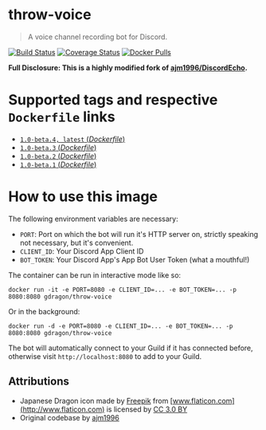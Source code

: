 # throw-voice
> A voice channel recording bot for Discord.

[![Build Status](https://travis-ci.org/guacamoledragon/throw-voice.svg?branch=master)](https://travis-ci.org/guacamoledragon/throw-voice)
[![Coverage Status](https://coveralls.io/repos/github/guacamoledragon/throw-voice/badge.svg)](https://coveralls.io/github/guacamoledragon/throw-voice)
[![Docker Pulls](https://img.shields.io/docker/pulls/gdragon/throw-voice.svg)](https://hub.docker.com/r/gdragon/throw-voice/)

**Full Disclosure: This is a highly modified fork of [ajm1996/DiscordEcho](https://github.com/ajm1996/DiscordEcho).**

# Supported tags and respective `Dockerfile` links

- [`1.0-beta.4, latest` (*Dockerfile*)](https://github.com/guacamoledragon/throw-voice/blob/f84723eac7882f9ee14a6b4063bdd2cc53e6b72f/Dockerfile)
- [`1.0-beta.3` (*Dockerfile*)](https://github.com/guacamoledragon/throw-voice/blob/5d5c9ae8f545c7afee4727cf110b7d330d0edee4/Dockerfile)
- [`1.0-beta.2` (*Dockerfile*)](https://github.com/guacamoledragon/throw-voice/blob/f8e89617e0f71ca2d3b9a83426429f361163b429/Dockerfile)
- [`1.0-beta.1` (*Dockerfile*)](https://github.com/guacamoledragon/throw-voice/blob/f8e89617e0f71ca2d3b9a83426429f361163b429/Dockerfile)

# How to use this image

The following environment variables are necessary:

  - `PORT`: Port on which the bot will run it's HTTP server on, strictly speaking not necessary,
  but it's convenient.
  - `CLIENT_ID`: Your Discord App Client ID
  - `BOT_TOKEN`: Your Discord App's App Bot User Token (what a mouthful!)

The container can be run in interactive mode like so:

    docker run -it -e PORT=8080 -e CLIENT_ID=... -e BOT_TOKEN=... -p 8080:8080 gdragon/throw-voice
    
Or in the background:

    docker run -d -e PORT=8080 -e CLIENT_ID=... -e BOT_TOKEN=... -p 8080:8080 gdragon/throw-voice

The bot will automatically connect to your Guild if it has connected before, otherwise visit `http://localhost:8080` to
add to your Guild.

## Attributions

- Japanese Dragon icon made by [Freepik](http://www.freepik.com) from [www.flaticon.com](http://www.flaticon.com) is licensed by [CC 3.0 BY](http://creativecommons.org/licenses/by/3.0/)
- Original codebase by [ajm1996](https://github.com/ajm1996)

